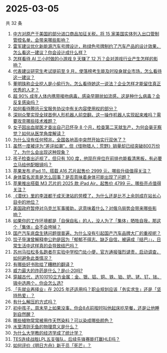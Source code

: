 # 2025-03-05

共 32 条

<!-- BEGIN -->
<!-- 最后更新时间 Wed Mar 05 2025 01:21:06 GMT+0800 (China Standard Time) -->

1. [中方对原产于美国的部分进口商品加征关税，将 15 家美国实体列入出口管制管控名单，会带来哪些影响？](https://www.zhihu.com/question/14020316666)
1. [雷军建议优化新能源汽车号牌设计，称绿色号牌制约了汽车产品的设计效果，怎么看这一建议？你会设计成什么样？](https://www.zhihu.com/question/14007440808)
1. [怎样看待 AI 三小时做的小游戏 9 天赚了 12 万？会对游戏行业产生怎样的影响？](https://www.zhihu.com/question/14003476657)
1. [代表建议研究生考试提前至 9 月，使落榜考生能及时投身就业市场，怎么看待这一建议？](https://www.zhihu.com/question/14033860499)
1. [董明珠称企业挖人是小偷行为，怎么看待她这一说法？企业怎样才能留住真正优秀的人才？](https://www.zhihu.com/question/14000692211)
1. [超 90% 成年人体内携带接吻病毒，感染早期状如流感，这是种什么病毒？会反复感染吗？](https://www.zhihu.com/question/12283628028)
1. [如何看待腾讯元宝服务协议中有关内容使用权的部分？](https://www.zhihu.com/question/13745075789)
1. [深圳众擎实现全球首例人形机器人前空翻，这一操作机器人实现起来难吗？需要攻克哪些技术难题？](https://www.zhihu.com/question/13205823990)
1. [女子因出血就医才查出自己已怀孕 8 个月，检查第二天就生产，为何会毫无察觉？如何从医学角度解读？](https://www.zhihu.com/question/14012249111)
1. [为什么没有任何预兆，全国各地高中突然开始实行双休了？](https://www.zhihu.com/question/13959562576)
1. [虽然一度被评为“差评如潮”，但《怪物猎人：荒野》销量却已经突破800万份了，为什么会出现这种现象？](https://www.zhihu.com/question/14045708552)
1. [孩子检查出近视了，但只有 100 度，他现在座位在前排也能看清黑板，有必要立马给他配眼镜吗？](https://www.zhihu.com/question/13205976944)
1. [苹果发布 iPad 11，搭载 A16 芯片起售价 2999 元，哪些升级值得关注？](https://www.zhihu.com/question/14070686016)
1. [身体莫名淤青是怎么回事？是否意味着身体可能出现了问题？](https://www.zhihu.com/question/13427820865)
1. [苹果推出搭载 M3 芯片的 2025 款 iPad Air，起售价 4799 元，哪些亮点值得关注？](https://www.zhihu.com/question/14068872895)
1. [《潜伏》里的李涯都干成天津站的劳模了，为什么还是比不上余则成在站长心目中的地位？](https://www.zhihu.com/question/2416589498)
1. [美国政府暂停对乌克兰军事援助，这意味着什么？对俄乌局势会带来哪些影响？](https://www.zhihu.com/question/13993053637)
1. [如果你的工作环境都是「自保自私」的人，没人为了「集体」牺牲自我，那这个「集体」会不会垮掉？](https://www.zhihu.com/question/12205519723)
1. [国产汽车底盘生锈问题很普遍，为什么没有引起国产汽车品牌大厂的重视呢？](https://www.zhihu.com/question/1411270721)
1. [饺子导演曾解释申公豹是因为「郁郁不得志、缺乏自信，被逼成『结巴』」，日常生活中这样真的会导致结巴吗？](https://www.zhihu.com/question/12098893724)
1. [苏州马拉松多名跑者在实验中学校门处小便，官方通报强烈谴责，启动调查，如何避免此类情况？](https://www.zhihu.com/question/13929810179)
1. [有哪些好书败给了糟糕的翻译？](https://www.zhihu.com/question/36278156)
1. [威力最大的炸药是什么？是cl-20吗?](https://www.zhihu.com/question/647476732)
1. [穿越古代，选10*10*10立方金属：金、银、铝、铜、铁、铂、钯、铑、钌、铱、锇中选两个，你会怎么选?](https://www.zhihu.com/question/13620268281)
1. [「先就业再择业」在 2025 年还适用吗？职业规划应该「务实求生」还是「坚持热爱」？](https://www.zhihu.com/question/13658285176)
1. [有什么解压的方式吗？](https://www.zhihu.com/question/9383037344)
1. [初中孩子，周末早上如果没事，你会8点前按时叫他起床吃早餐，还是让他睡到自然醒？](https://www.zhihu.com/question/13640952691)
1. [哪些植物常常被用作天然染料？可以染成哪些颜色？](https://www.zhihu.com/question/13545331982)
1. [水至清则无鱼的物理意义是什么？](https://www.zhihu.com/question/12893394441)
1. [为什么大学教的经济学成了统计学？](https://www.zhihu.com/question/13874001016)
1. [TES连续战胜LPL五支强队，后续先锋赛能打赢HLE吗？](https://www.zhihu.com/question/13846177107)
1. [如何评价《明日方舟》新干员「死芒」？](https://www.zhihu.com/question/13909780761)

<!-- END -->
